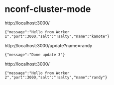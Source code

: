 # nconf-cluster-mode


http://localhost:3000/
```
{"message":"Hello from Worker 1","port":3000,"salt":"!salty","name":"kamote"}
```

http://localhost:3000/update?name=randy
```
{"message":"Done update 3"}
```

http://localhost:3000/

```{"message":"Hello from Worker 2","port":3000,"salt":"!salty","name":"randy"}```
